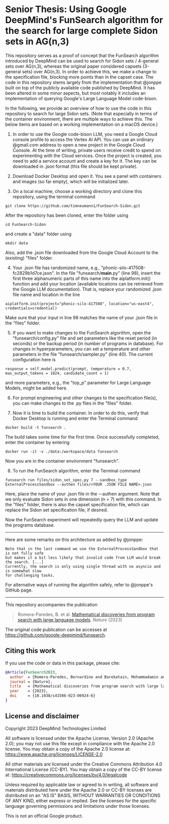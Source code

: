 # Senior Thesis: Using Google DeepMind's FunSearch algorithm for the search for large complete Sidon sets in AG(n,3)

This repository serves as a proof of concept that the FunSearch algorithm introduced by DeepMind can be used to search for Sidon sets / 4-general sets over AG(n,3), whereas the original paper considered capsets (3-general sets) over AG(n,3). In order to achieve this, we make a change to the specification file, blocking more points than in the capset case.
The code in this repository stems largely from the implementation that @jonppe built on top of the publicly available code published by DeepMind. It has been altered in some minor aspects, but most notably it 
includes an implementation of querying Google's Large Language Model code-bison.

In the following, we provide an overview of how to use the code in this repository to search for large Sidon sets. (Note that especially in terms of the container environment, there are multiple ways to achieve this. The below items are based on a working implementation on a macOS device.)

1. In order to use the Google code-bison LLM, you need a Google Cloud console profile to access the Vertex AI API. You can use an ordinary @gmail.com address to open a new project in the Google Cloud Console. At the time of writing, private users receive credit to spend on experimenting with the Cloud services. Once the project is created, you need to add a service account and create a key for it. The key can be downloaded in .json format (this file should be kept private).
   
2. Download Docker Desktop and open it. You see a panel with containers and images (so far empty), which will be initialized later.
   
3. On a local machine, choose a working directory and clone this repository, using the terminal command
```
git clone https://github.com/timneumann1/FunSearch-Sidon.git
```
After the repository has been cloned, enter the folder using 
```
cd FunSearch-Sidon 
```
and create a "data" folder using 
```
mkdir data
```
Also, add the .json file downloaded from the Google Cloud Account to the (existing) "files" folder.

4. Your .json file has randomized name, e.g., "phonic-silo-417508-fc2829b1d7ce.json". In the file "funsearch/__main__.py" (line 98), insert the first three alphanumeric parts of this name into the aiplatform.init() function and add your location (available locations can be retrieved from the Google LLM documentation). That is, replace your randomized .json file name and location in the line
```
aiplatform.init(project="phonic-silo-417508", location="us-east4", credentials=credential)
```
Make sure that your input in line 98 matches the name of your .json file in the "files" folder.

5. If you want to make changes to the FunSearch algorithm, open the "funsearch/config.py" file and set parameters like the reset period (in seconds) or the backup period (in number of programs in database).
For changes in hyperparameters, you can set a temperature and other parameters in the file "funsearch/sampler.py" (line 40). The current configuration here is 
```
response = self.model.predict(prompt, temperature = 0.7, max_output_tokens = 1024, candidate_count = 1) 
```
and more parameters, e.g., the "top_p" parameter for Large Language Models, might be added here.

6. For prompt engineering and other changes to the specification file(s), you can make changes to the .py files in the "files" folder.
   
7. Now it is time to build the container. In order to do this, verify that Docker Desktop is running and enter the Terminal command
```
docker build -t funsearch .
```
The build takes some time for the first time. Once successfully completed, enter the container by entering
```
docker run -it -v ./data:/workspace/data funsearch
```
Now you are in the container environment "funsearch".

8. To run the FunSearch algorithm, enter the Terminal command 
```
funsearch run files/sidon_set_spec.py 7 --sandbox_type ExternalProcessSandbox --authen files/<YOUR .JSON FILE NAME>.json
```
Here, place the name of your .json file in the --authen argument. Note that we only evaluate Sidon sets in one dimension (n = 7) with this command. In the "files" folder, there is also the capset specification file, which can replace the Sidon set specification file, if desired.

Now the FunSearch experiment will repeatedly query the LLM and update the programs database.

---

Here are some remarks on this architecture as added by @jonppe:
```
Note that in the last command we use the ExternalProcessSandbox that is not fully safe
but makes it a bit less likely that invalid code from LLM would break the search. [...]
Currently, the search is only using single thread with no asyncio and is somewhat slow
for challenging tasks.
```

For alternative ways of running the algorithm safely, refer to @jonppe's GitHub page.

---


This repository accompanies the publication

> Romera-Paredes, B. et al. [Mathematical discoveries from program search with large language models](https://www.nature.com/articles/s41586-023-06924-6). *Nature* (2023)

The original code publication can be accesses at https://github.com/google-deepmind/funsearch.

## Citing this work

If you use the code or data in this package, please cite:

```bibtex
@Article{FunSearch2023,
  author  = {Romera-Paredes, Bernardino and Barekatain, Mohammadamin and Novikov, Alexander and Balog, Matej and Kumar, M. Pawan and Dupont, Emilien and Ruiz, Francisco J. R. and Ellenberg, Jordan and Wang, Pengming and Fawzi, Omar and Kohli, Pushmeet and Fawzi, Alhussein},
  journal = {Nature},
  title   = {Mathematical discoveries from program search with large language models},
  year    = {2023},
  doi     = {10.1038/s41586-023-06924-6}
}
```

## License and disclaimer

Copyright 2023 DeepMind Technologies Limited

All software is licensed under the Apache License, Version 2.0 (Apache 2.0);
you may not use this file except in compliance with the Apache 2.0 license.
You may obtain a copy of the Apache 2.0 license at:
https://www.apache.org/licenses/LICENSE-2.0

All other materials are licensed under the Creative Commons Attribution 4.0
International License (CC-BY). You may obtain a copy of the CC-BY license at:
https://creativecommons.org/licenses/by/4.0/legalcode

Unless required by applicable law or agreed to in writing, all software and
materials distributed here under the Apache 2.0 or CC-BY licenses are
distributed on an "AS IS" BASIS, WITHOUT WARRANTIES OR CONDITIONS OF ANY KIND,
either express or implied. See the licenses for the specific language governing
permissions and limitations under those licenses.

This is not an official Google product.
